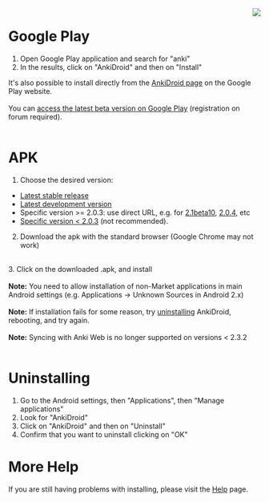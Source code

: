 
<img src='http://i.stack.imgur.com/hUgkh.png' align='right'>


<h1>Google Play</h1>
<ol><li>Open Google Play application and search for "anki"<br>
</li><li>In the results, click on "AnkiDroid" and then on "Install"</li></ol>

It's also possible to install directly from the <a href='https://market.android.com/details?id=com.ichi2.anki'>AnkiDroid page</a> on the Google Play website.<br>
<br>
You can <a href='Contribution#Become_a_beta_tester.md'>access the latest beta version on Google Play</a> (registration on forum required).<br>
<br>
<h1>APK</h1>

1. Choose the desired version:<br>
<ul><li><a href='https://github.com/ankidroid/Anki-Android/releases/latest'>Latest stable release</a>
</li><li><a href='https://github.com/ankidroid/Anki-Android/releases'>Latest development version</a>
</li><li>Specific version >= 2.0.3: use direct URL, e.g. for <a href='https://github.com/ankidroid/Anki-Android/releases/tag/v2.1beta10'>2.1beta10</a>, <a href='https://github.com/ankidroid/Anki-Android/releases/tag/v2.0.4'>2.0.4</a>, etc<br>
</li><li><a href='http://code.google.com/p/ankidroid/downloads/list'>Specific version &lt; 2.0.3</a> (not recommended).</li></ul>

2. Download the apk with the standard browser (Google Chrome may not work)<br>
<br>
3. Click on the downloaded .apk, and install<br>
<br>
<b>Note:</b> You need to allow installation of non-Market applications in main Android settings (e.g. Applications -> Unknown Sources in Android 2.x)<br>
<br>
<b>Note:</b> If installation fails for some reason, try <a href='#Uninstalling.md'>uninstalling</a> AnkiDroid, rebooting,  and try again.<br>
<br>
<b>Note:</b> Syncing with Anki Web is no longer supported on versions < 2.3.2<br>
<br>

<h1>Uninstalling</h1>
<ol><li>Go to the Android settings, then "Applications", then "Manage applications"<br>
</li><li>Look for "AnkiDroid"<br>
</li><li>Click on "AnkiDroid" and then on "Uninstall"<br>
</li><li>Confirm that you want to uninstall clicking on "OK"</li></ol>

<h1>More Help</h1>
If you are still having problems with installing, please visit the <a href='http://ankidroid.org/docs/help.html'>Help</a> page.